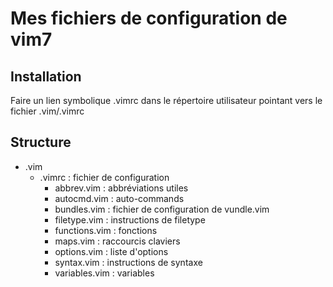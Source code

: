 Mes fichiers de configuration de vim7
==================================


Installation
------------

Faire un lien symbolique .vimrc dans le répertoire utilisateur
pointant vers le fichier .vim/.vimrc

Structure
---------

* .vim
  * .vimrc        : fichier de configuration
	* abbrev.vim    : abbréviations utiles
	* autocmd.vim   : auto-commands
	* bundles.vim   : fichier de configuration de vundle.vim
	* filetype.vim  : instructions de filetype
	* functions.vim : fonctions
	* maps.vim      : raccourcis claviers
	* options.vim   : liste d'options
	* syntax.vim    : instructions de syntaxe
	* variables.vim : variables
